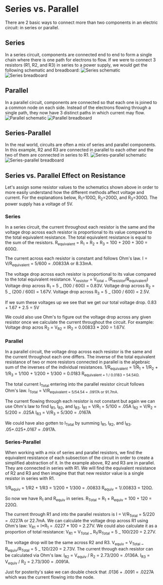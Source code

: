 # Series vs. Parallel

There are 2 basic ways to connect more than two components in an electric circuit: in series or parallel.

## Series

In a series circuit, components are connected end to end to form a single chain where there is one path for electrons to flow. If we were to connect 3 resistors (R1, R2, and R3) in series to a power supply, we would get the following schematic and breadboard:
![Series schematic](/assets/general_knowledge/series_schematic.png)
![Series breadboard](/assets/general_knowledge/series_breadboard.jpg)

## Parallel

In a parallel circuit, components are connected so that each one is joined to a common node on each side. Instead of the electrons flowing through a single path, they now have 3 distinct paths in which current may flow.
![Parallel schematic](/assets/general_knowledge/parallel_schematic.png)
![Parallel breadboard](/assets/general_knowledge/parallel_breadboard.jpg)

## Series-Parallel

In the real world, circuits are often a mix of series and parallel components. In this example, R2 and R3 are connected in parallel to each other and the two of them are connected in series to R1.
![Series-parallel schematic](/assets/general_knowledge/series_parallel_schematic.png)
![Series-parallel breadboard](/assets/general_knowledge/series_parallel_breadboard.jpg)

## Series vs. Parallel Effect on Resistance

Let's assign some resistor values to the schematics shown above in order to more easily understand how the different methods affect voltage and current. For the explanations below, R<sub>1</sub>=100Ω, R<sub>2</sub>=200Ω, and R<sub>3</sub>=300Ω. The power supply has a voltage of 5V.

### Series

In a series circuit, the current throughout each resistor is the same and the voltage drop across each resistor is proportional to its value compared to the total equivalent resistance. The total equivalent resistance is equal to the sum of the resistors. R<sub>equivalent</sub> = R<sub>1</sub> + R<sub>2</sub> + R<sub>3</sub> = 100 + 200 + 300 = 600Ω.

The current across each resistor is constant and follows Ohm's law. I = V/R<sub>equivalent</sub> = 5/600 = .00833A or 8.33mA.

The voltage drop across each resistor is proportional to its value compared to the total equivalent resistance.
V<sub>resistor</sub> = V<sub>total</sub> _ (R<sub>resistor</sub>/R<sub>equivalent</sub>)
Voltage drop across R<sub>1</sub> = 5 _ (100 / 600) = 0.83V.
Voltage drop across R<sub>2</sub> = 5 _ (200 / 600) = 1.67V.
Voltage drop across R<sub>3</sub> = 5 _ (300 / 600) = 2.5V.

If we sum these voltages up we see that we get our total voltage drop. 0.83 + 1.67 + 2.5 = 5V

We could also use Ohm's to figure out the voltage drop across any given resistor once we calculate the current throughout the circuit. For example:
Voltage drop acros R<sub>2</sub> = V<sub>R2</sub> = IR<sub>2</sub> = 0.00833 \* 200 = 1.67V.

### Parallel

In a parallel circuit, the voltage drop across each resistor is the same and the current throughout each one differs. The inverse of the total equivalent resistance of two or more resistors connected in parallel is the algebraic sum of the inverses of the individual resistances.
1/R<sub>equivalent</sub> = 1/R<sub>1</sub> + 1/R<sub>2</sub> + 1/R<sub>3</sub> = 1/100 + 1/200 + 1/300 = 0.0183
R<sub>equivalent = 1 / 0.0183 = 54.54Ω.

The total current I<sub>Total</sub> entering into the parallel resistor circuit follows Ohm's law. I<sub>Total</sub> = V/R<sub>equivalent</equivalent> = 5/54.54 = .0917A or 91.7mA.

The current flowing through each resistor is not constant but again we can use Ohm's law to find I<sub>R1</sub>, I<sub>R2</sub>, and I<sub>R3</sub>.
I<sub>R1</sub> = V/R<sub>1</sub> = 5/100 = .05A
I<sub>R2</sub> = V/R<sub>2</sub> = 5/200 = .025A
I<sub>R3</sub> = V/R<sub>3</sub> = 5/300 = .0167A

We could have also gotten to I<sub>Total</sub> by summing I<sub>R1</sub>, I<sub>R2</sub>, and I<sub>R3</sub>. .05+.025+.0167 = .0917A.

### Series-Parallel

When working with a mix of series and parallel resistors, we find the equivalent resistance of each subsection of the circuit in order to create a simplified abstraction of it. In the example above, R2 and R3 are in parallel. They are connected in series with R1. We will find the equivalent resistance of R2 and R3 and then imagine that that new resistor value is a single resistor in series with R1.

1/R<sub>equiv</sub> = 1/R2 + 1/R3 = 1/200 + 1/300 = .00833
R<sub>equiv</sub> = 1/.00833 = 120Ω.

So now we have R<sub>1</sub> and R<sub>equiv</sub> in series. R<sub>Total</sub> = R<sub>1</sub> + R<sub>equiv</sub> = 100 + 120 = 220Ω.

The current through R1 and into the parallel resistors is I = V/R<sub>Total</sub> = 5/220 = .0227A or 22.7mA.
We can calculate the voltage drop across R1 using Ohm's law: V<sub>R1</sub> = I*R<sub>1</sub> = .0227 * 100 = 2.27V.
We could also calculate it as a proportion of total resistance: V<sub>R1</sub> = V<sub>Total</sub> _ R<sub>1</sub>/R<sub>Total</sub> = 5 _ 100/220 = 2.27V.

The voltage drop will be the same across R2 and R3. V<sub>equiv</sub> = V<sub>Total</sub> _ R<sub>equiv</sub>/R<sub>Total</sub> = 5 _ 120/220 = 2.73V.
The current through each resistor can be calculated via Ohm's law.
I<sub>R2</sub> = V<sub>equiv</sub> / R<sub>2</sub> = 2.73/200 = .0136A.
I<sub>R3</sub> = V<sub>equiv</sub> / R<sub>2</sub> = 2.73/300 = .0091A.

Just for posterity's sake we can double check that .0136 + .0091 = .0227A which was the current flowing into the node.
